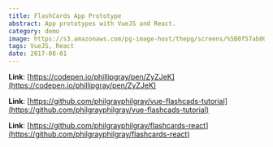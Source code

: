 ```yaml
---
title: FlashCards App Prototype
abstract: App prototypes with VueJS and React.
category: demo
image: https://s3.amazonaws.com/pg-image-host/thepg/screens/%5B0f57ab0087e3d0c04a0813865f40df07%5D_Image%2B2018-06-08%2Bat%2B8.18.44%2BPM.png
tags: VueJS, React
date: 2017-08-01
---
```


**Link**: [https://codepen.io/phillipgray/pen/ZyZJeK](https://codepen.io/phillipgray/pen/ZyZJeK)

**Link**: [https://github.com/philgrayphilgray/vue-flashcads-tutorial](https://github.com/philgrayphilgray/vue-flashcads-tutorial)

**Link**: [https://github.com/philgrayphilgray/flashcards-react](https://github.com/philgrayphilgray/flashcards-react)
